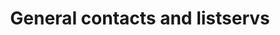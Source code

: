 ---
title: General contacts and listservs
redirect_url: /working-groups-and-guilds-101/
layout: redirect
---